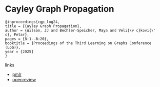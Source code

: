 # Cayley Graph Propagation

```
@inproceedings{cgp_log24,
title = {Cayley Graph Propagation},
author = {Wilson, JJ and Bechler-Speicher, Maya and Veli{\v c}kovi{\' c}, Petar},
pages = {8:1--8:20},
booktitle = {Proceedings of the Third Learning on Graphs Conference (LoG)},
year = {2025}
}
```

links
- [pmlr](https://proceedings.mlr.press/v269/wilson25a.html)
- [openreview](https://openreview.net/forum?id=VaTfEDs6lE)
